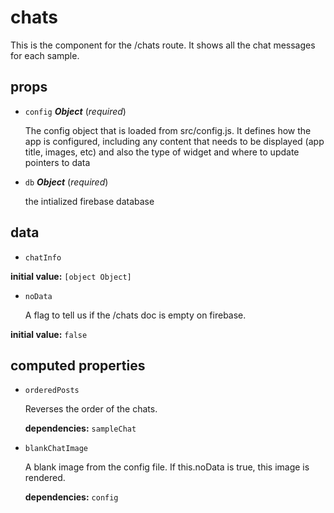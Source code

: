 # chats 

This is the component for the /chats route. It shows all the chat messages
for each sample. 

## props 

- `config` ***Object*** (*required*) 

  The config object that is loaded from src/config.js.
  It defines how the app is configured, including
  any content that needs to be displayed (app title, images, etc)
  and also the type of widget and where to update pointers to data 

- `db` ***Object*** (*required*) 

  the intialized firebase database 

## data 

- `chatInfo` 

**initial value:** `[object Object]` 

- `noData` 

  A flag to tell us if the /chats doc is empty on firebase. 

**initial value:** `false` 

## computed properties 

- `orderedPosts` 

  Reverses the order of the chats. 

   **dependencies:** `sampleChat` 

- `blankChatImage` 

  A blank image from the config file. If this.noData is true, this image is rendered. 

   **dependencies:** `config` 


